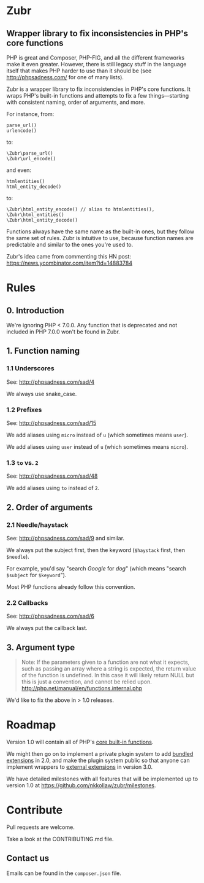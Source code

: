 # Zubr

## Wrapper library to fix inconsistencies in PHP's core functions

PHP is great and Composer, PHP-FIG, and all the different frameworks make it even greater. However, there is still legacy stuff in the language itself that makes PHP harder to use than it should be (see http://phpsadness.com/ for one of many lists).

Zubr is a wrapper library to fix inconsistencies in PHP's core functions. It wraps PHP's built-in functions and attempts to fix a few things—starting with consistent naming, order of arguments, and more.

For instance, from:

    parse_url()
    urlencode()
    
to:

    \Zubr\parse_url()
    \Zubr\url_encode()
    
and even:

    htmlentities()
    html_entity_decode()
    
to:

    \Zubr\html_entity_encode() // alias to htmlentities(), \Zubr\html_entities()
    \Zubr\html_entity_decode()
    
Functions always have the same name as the built-in ones, but they follow the same set of rules. Zubr is intuitive to use, because function names are predictable and similar to the ones you're used to. 

Zubr's idea came from commenting this HN post: https://news.ycombinator.com/item?id=14883784
    
# Rules

## 0. Introduction

We're ignoring PHP < 7.0.0. Any function that is deprecated and not included in PHP 7.0.0 won't be found in Zubr.
    
## 1. Function naming

### 1.1 Underscores

See: http://phpsadness.com/sad/4

We always use snake_case.

### 1.2 Prefixes

See: http://phpsadness.com/sad/15

We add aliases using `micro` instead of `u` (which sometimes means `user`).

We add aliases using `user` instead of `u` (which sometimes means `micro`).

### 1.3 `to` vs. `2`

See: http://phpsadness.com/sad/48

We add aliases using `to` instead of `2`.

## 2. Order of arguments

### 2.1 Needle/haystack

See: http://phpsadness.com/sad/9 and similar.

We always put the subject first, then the keyword (`$haystack` first, then `$needle`).

For example, you'd say "search *Google* for *dog*" (which means "search `$subject` for `$keyword`").

Most PHP functions already follow this convention.

### 2.2 Callbacks

See: http://phpsadness.com/sad/6

We always put the callback last.

## 3. Argument type

> Note: If the parameters given to a function are not what it expects, such as passing an array where a string is expected, the return value of the function is undefined. In this case it will likely return NULL but this is just a convention, and cannot be relied upon. http://php.net/manual/en/functions.internal.php

We'd like to fix the above in > 1.0 releases.

# Roadmap

Version 1.0 will contain all of PHP's [core built-in functions](http://php.net/manual/en/extensions.membership.php#extensions.membership.core).

We might then go on to implement a private plugin system to add [bundled extensions](http://php.net/manual/en/extensions.membership.php#extensions.membership.bundled) in 2.0, and make the plugin system public so that anyone can implement wrappers to [external extensions](http://php.net/manual/en/extensions.membership.php#extensions.membership.external) in version 3.0.

We have detailed milestones with all features that will be implemented up to version 1.0 at https://github.com/nkkollaw/zubr/milestones.

# Contribute

Pull requests are welcome.

Take a look at the CONTRIBUTING.md file. 
    
## Contact us

Emails can be found in the `composer.json` file.



